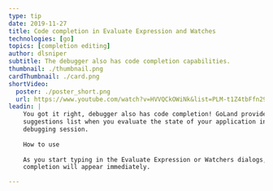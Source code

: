 ```yaml
---
type: tip
date: 2019-11-27
title: Code completion in Evaluate Expression and Watches
technologies: [go]
topics: [completion editing]
author: dlsniper
subtitle: The debugger also has code completion capabilities.
thumbnail: ./thumbnail.png
cardThumbnail: ./card.png
shortVideo:
  poster: ./poster_short.png
  url: https://www.youtube.com/watch?v=HVVQCkOWiNk&list=PLM-t1Z4tbFfn291KlSOQE_ulCAyzXO3uA
leadin: |
    You got it right, debugger also has code completion! GoLand provides 
    suggestions list when you evaluate the state of your application in a 
    debugging session.
    
    How to use
    
    As you start typing in the Evaluate Expression or Watchers dialogs, code 
    completion will appear immediately.

---
```

